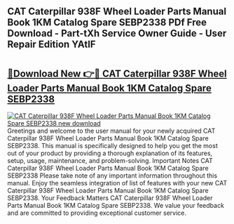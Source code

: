 ## CAT Caterpillar 938F Wheel Loader Parts Manual Book 1KM Catalog Spare SEBP2338 PDf Free Download - Part-tXh Service Owner Guide - User Repair Edition YAtIF

# <h2><a href="http://bc63780.oget.top/?id=CAT+Caterpillar+938F+Wheel+Loader+Parts+Manual+Book+1KM+Catalog+Spare+SEBP2338">🔗Download New 👉🔴 CAT Caterpillar 938F Wheel Loader Parts Manual Book 1KM Catalog Spare SEBP2338</a></h2>

[![CAT Caterpillar 938F Wheel Loader Parts Manual Book 1KM Catalog Spare SEBP2338 new download](https://i.imgur.com/5g1atiW.png)](http://bc63780.oget.top/?id=CAT+Caterpillar+938F+Wheel+Loader+Parts+Manual+Book+1KM+Catalog+Spare+SEBP2338)
Greetings and welcome to the user manual for your newly acquired CAT Caterpillar 938F Wheel Loader Parts Manual Book 1KM Catalog Spare SEBP2338. This manual is specifically designed to help you get the most out of your product by providing a thorough explanation of its features, setup, usage, maintenance, and problem-solving. Important Notes CAT Caterpillar 938F Wheel Loader Parts Manual Book 1KM Catalog Spare SEBP2338 Please take note of any important information throughout this manual. Enjoy the seamless integration of list of features with your new CAT Caterpillar 938F Wheel Loader Parts Manual Book 1KM Catalog Spare SEBP2338. Your Feedback Matters CAT Caterpillar 938F Wheel Loader Parts Manual Book 1KM Catalog Spare SEBP2338. We value your feedback and are committed to providing exceptional customer service.
